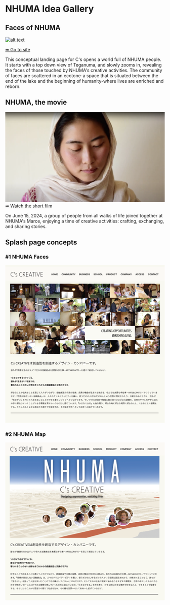 # NHUMA Idea Gallery

## Faces of NHUMA


[![alt text](<movies/nhuma hi.gif>)](https://yohman.github.io/nhuma/web/)

[➡︎ Go to site](https://yohman.github.io/nhuma/web/)

This conceptual landing page for C's opens a world full of NHUMA people. It starts with a top down view of Teganuma, and slowly zooms in, revealing the faces of those touched by NHUMA's creative activities. The community of faces are scattered in an ecotone-a space that is situated between the end of the lake and the beginning of humanity-where lives are enriched and reborn. 

## NHUMA, the movie

[![alt text](image-3.png)](https://www.youtube.com/embed/75hCsplgKlU?si=dINbs--04GmX3RW1)
[➡︎ Watch the short film](https://www.youtube.com/embed/75hCsplgKlU?si=dINbs--04GmX3RW1)

On June 15, 2024, a group of people from all walks of life joined together at NHUMA's Marce, enjoying a time of creative activities: crafting, exchanging, and sharing stories.

## Splash page concepts

### #1 NHUMA Faces

![alt text](image-1.png)

### #2 NHUMA Map

![alt text](image-2.png)